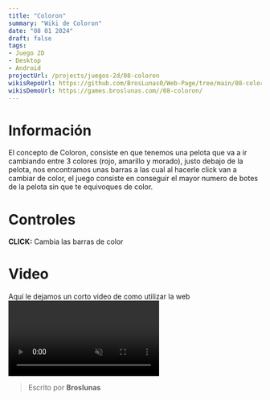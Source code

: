 ```yaml
---
title: "Coloron"
summary: "Wiki de Coloron"
date: "08 01 2024"
draft: false
tags:
- Juego 2D
- Desktop
- Android
projectUrl: /projects/juegos-2d/08-coloron
wikisRepoUrl: https://github.com/BrosLunas0/Web-Page/tree/main/08-coloron/
wikisDemoUrl: https://games.broslunas.com//08-coloron/
---
```

# Información
El concepto de Coloron, consiste en que tenemos una pelota que va a ir cambiando entre 3 colores (rojo, amarillo y morado), justo debajo de la pelota, nos encontramos unas barras a las cual al hacerle click van a cambiar de color, el juego consiste en conseguir el mayor numero de botes de la pelota sin que te equivoques de color.

# Controles
<b>CLICK:</b> Cambia las barras de color

# Video
Aquí le dejamos un corto video de como utilizar la web
<video class="container video" controls muted>
    <source src="https://assets.broslunas.com/gameplay/coloron.mp4" type="video/mp4">
</video>

> Escrito por **Broslunas**
